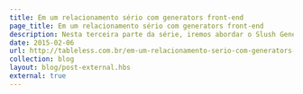 ```yaml
---
title: Em um relacionamento sério com generators front-end
page_title: Em um relacionamento sério com generators front-end
description: Nesta terceira parte da série, iremos abordar o Slush Generator, que é um Scaffolding Generator baseado em NodeJS e que tem uma forma diferenciada para criação de seus scaffolds.
date: 2015-02-06
url: http://tableless.com.br/em-um-relacionamento-serio-com-generators-front-end-parte-3/
collection: blog
layout: blog/post-external.hbs
external: true
---
```

